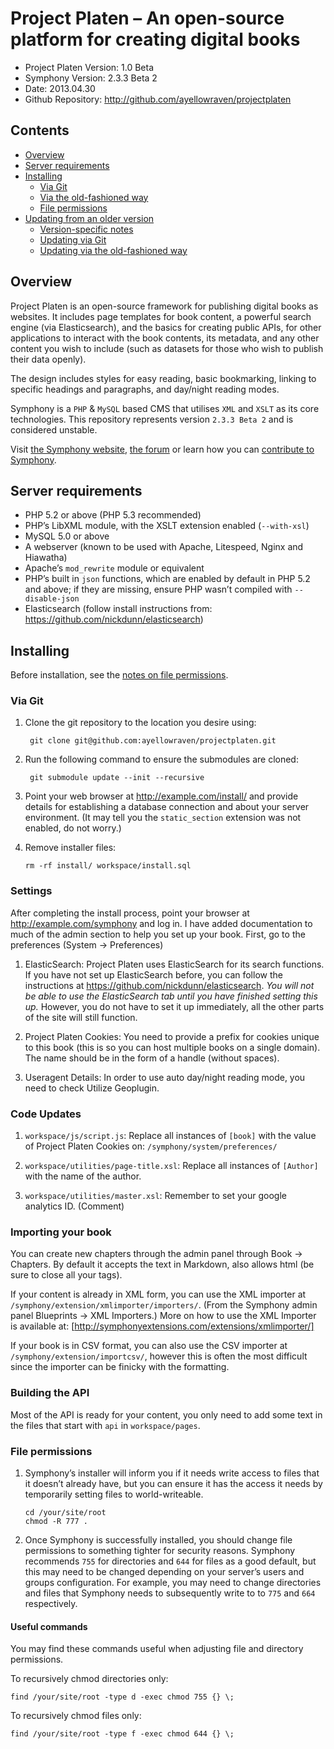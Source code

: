 # Project Platen – An open-source platform for creating digital books

- Project Platen Version: 1.0 Beta
- Symphony Version: 2.3.3 Beta 2
- Date: 2013.04.30
- Github Repository: <http://github.com/ayellowraven/projectplaten>

## Contents

* [Overview](#overview)
* [Server requirements](#server-requirements)
* [Installing](#installing)
	* [Via Git](#via-git)
	* [Via the old-fashioned way](#via-the-old-fashioned-way)
	* [File permissions](#file-permissions)
* [Updating from an older version](#updating-from-an-older-version)
	* [Version-specific notes](#version-specific-notes)
	* [Updating via Git](#updating-via-git)
	* [Updating via the old-fashioned way](#updating-via-the-old-fashioned-way)

## Overview

Project Platen is an open-source framework for publishing digital books as websites. It includes page templates for book content, a powerful search engine (via Elasticsearch), and the basics for creating public APIs, for other applications to interact with the book contents, its metadata, and any other content you wish to include (such as datasets for those who wish to publish their data openly).

The design includes styles for easy reading, basic bookmarking, linking to specific headings and paragraphs, and day/night reading modes.

Symphony is a `PHP` & `MySQL` based CMS that utilises `XML` and `XSLT` as its core technologies. This repository represents version `2.3.3 Beta 2` and is considered unstable.

Visit [the Symphony website](http://getsymphony.com/), [the forum](http://getsymphony.com/discuss/) or learn how you can [contribute to Symphony](https://github.com/symphonycms/symphony-2/wiki/Contributing-to-Symphony).

## Server requirements

- PHP 5.2 or above (PHP 5.3 recommended)
- PHP’s LibXML module, with the XSLT extension enabled (`--with-xsl`)
- MySQL 5.0 or above
- A webserver (known to be used with Apache, Litespeed, Nginx and Hiawatha)
- Apache’s `mod_rewrite` module or equivalent
- PHP’s built in `json` functions, which are enabled by default in PHP 5.2 and above; if they are missing, ensure PHP wasn’t compiled with `--disable-json`
- Elasticsearch (follow install instructions from: https://github.com/nickdunn/elasticsearch)

## Installing

Before installation, see the [notes on file permissions](#file-permissions).

### Via Git

1. Clone the git repository to the location you desire using:

		git clone git@github.com:ayellowraven/projectplaten.git

1. Run the following command to ensure the submodules are cloned:

		git submodule update --init --recursive

1. Point your web browser at <http://example.com/install/> and provide
details for establishing a database connection and about your server environment. (It may tell you the `static_section` extension was not enabled, do not worry.)

1. Remove installer files:

	`rm -rf install/ workspace/install.sql`
	
### Settings

After completing the install process, point your browser at <http://example.com/symphony> and log in. I have added documentation to much of the admin section to help you set up your book. First, go to the preferences (System → Preferences)

1. ElasticSearch: Project Platen uses ElasticSearch for its search functions. If you have not set up ElasticSearch before, you can follow the instructions at <https://github.com/nickdunn/elasticsearch>. *You will not be able to use the ElasticSearch tab until you have finished setting this up.* However, you do not have to set it up immediately, all the other parts of the site will still function.

1. Project Platen Cookies: You need to provide a prefix for cookies unique to this book (this is so you can host multiple books on a single domain). The name should be in the form of a handle (without spaces).

1. Useragent Details: In order to use auto day/night reading mode, you need to check Utilize Geoplugin.

### Code Updates

1. `workspace/js/script.js`: Replace all instances of `[book]` with the value of Project Platen Cookies on: `/symphony/system/preferences/`
		
1. `workspace/utilities/page-title.xsl`: Replace all instances of `[Author]` with the name of the author.

1. `workspace/utilities/master.xsl`: Remember to set your google analytics ID. (Comment)

### Importing your book

You can create new chapters through the admin panel through Book → Chapters. By default it accepts the text in Markdown, also allows html (be sure to close all your tags).

If your content is already in XML form, you can use the XML importer at `/symphony/extension/xmlimporter/importers/`. (From the Symphony admin panel Blueprints → XML Importers.) More on how to use the XML Importer is available at: [http://symphonyextensions.com/extensions/xmlimporter/]

If your book is in CSV format, you can also use the CSV importer at `/symphony/extension/importcsv/`, however this is often the most difficult since the importer can be finicky with the formatting.

### Building the API

Most of the API is ready for your content, you only need to add some text in the files that start with `api` in `workspace/pages`.

### File permissions

1. Symphony’s installer will inform you if it needs write access to files that it doesn’t already have, but you can ensure it has the access it needs by temporarily setting files to world-writeable.

	`cd /your/site/root`  
	`chmod -R 777 .`

1. Once Symphony is successfully installed, you should change file permissions to something tighter for security reasons. Symphony recommends `755` for directories and `644` for files as a good default, but this may need to be changed depending on your server’s users and groups configuration. For example, you may need to change directories and files that Symphony needs to subsequently write to to `775` and `664` respectively.

#### Useful commands

You may find these commands useful when adjusting file and directory permissions.

To recursively chmod directories only:

	find /your/site/root -type d -exec chmod 755 {} \;

To recursively chmod files only:

	find /your/site/root -type f -exec chmod 644 {} \;
